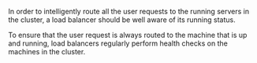 In order to intelligently route all the user requests to the running servers in the cluster, a load balancer should be well aware of its running status.

To ensure that the user request is always routed to the machine that is up and running, load balancers regularly perform health checks on the machines in the cluster.
